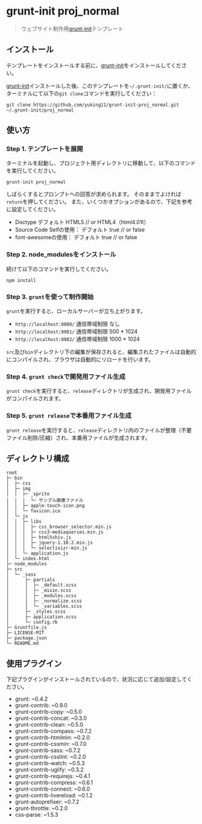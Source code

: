 # grunt-init proj_normal

> ウェブサイト制作用[grunt-init][]テンプレート

[grunt-init]: http://gruntjs.com/project-scaffolding

## インストール

テンプレートをインストールする前に、[grunt-init][]をインストールしてください。

[grunt-init][]インストールした後、このテンプレートを`~/.grunt-init/`に置くか、
ターミナルにて以下の`git clone`コマンドを実行してください：
```
git clone https://github.com/yuking11/grunt-init-proj_normal.git ~/.grunt-init/proj_normal
```

## 使い方

### Step 1. テンプレートを展開

ターミナルを起動し、プロジェクト用ディレクトリに移動して、以下のコマンドを実行してください。

```
grunt-init proj_normal
```

しばらくするとプロンプトへの回答が求められます。
そのままでよければ`return`を押してください。
また、いくつかオプションがあるので、下記を参考に設定してください。

- Doctype デフォルト HTML5 // or HTML4（html4.01t）
- Source Code Selfの使用： デフォルト true // or false
- font-awesomeの使用： デフォルト true // or false

### Step 2. node_modulesをインストール

続けて以下のコマンドを実行してください。

```
npm install
```

### Step 3. `grunt`を使って制作開始

`grunt`を実行すると、ローカルサーバーが立ち上がります。

- `http://localhost:8080/` 通信帯域制限 なし
- `http://localhost:8081/` 通信帯域制限 500 * 1024
- `http://localhost:8082/` 通信帯域制限 1000 * 1024

`src`及び`bin`ディレクトリ下の編集が保存されると、編集されたファイルは自動的にコンパイルされ、ブラウザは自動的にリロードを行います。

### Step 4. `grunt check`で開発用ファイル生成

`grunt check`を実行すると、`release`ディレクトリが生成され、開発用ファイルがコンパイルされます。

### Step 5. `grunt release`で本番用ファイル生成

`grunt release`を実行すると、`release`ディレクトリ内のファイルが整理（不要ファイル削除/圧縮）され、本番用ファイルが生成されます。

## ディレクトリ構成

```
root
├─ bin
│  ├─ css
│  ├─ img
│  │  ├─ _sprite
│  │  │  └─ サンプル画像ファイル
│  │  ├─ apple-touch-icon.png
│  │  └─ favicon.ico
│  └─ js
│  │  ├─ libs
│  │  │  ├─ css_browser_selector.min.js
│  │  │  ├─ css3-mediaqueries.min.js
│  │  │  ├─ html5shiv.js
│  │  │  ├─ jquery-1.10.2.min.js
│  │  │  └─ selectivizr-min.js
│  │  └─ application.js
│  └─ index.html
├─ node_modules
├─ src
│  └─ _sass
│      ├─ partials
│      │  ├─ _default.scss
│      │  ├─ _mixin.scss
│      │  ├─ _modules.scss
│      │  ├─ _normalize.scss
│      │  └─ _variables.scss
│      ├─ _styles.scss
│      ├─ application.scss
│      └─ config.rb
├─ Gruntfile.js
├─ LICENSE-MIT
├─ package.json
└─ README.md
```

## 使用プラグイン

下記プラグインがインストールされているので、状況に応じて追加/設定してください。

* grunt: ~0.4.2
* grunt-contrib: ~0.9.0
* grunt-contrib-copy: ~0.5.0
* grunt-contrib-concat: ~0.3.0
* grunt-contrib-clean: ~0.5.0
* grunt-contrib-compass: ~0.7.2
* grunt-contrib-htmlmin: ~0.2.0
* grunt-contrib-cssmin: ~0.7.0
* grunt-contrib-sass: ~0.7.2
* grunt-contrib-csslint: ~0.2.0
* grunt-contrib-watch: ~0.5.3
* grunt-contrib-uglify: ~0.3.2
* grunt-contrib-requirejs: ~0.4.1
* grunt-contrib-compress: ~0.6.1
* grunt-contrib-connect: ~0.6.0
* grunt-contrib-livereload: ~0.1.2
* grunt-autoprefixer: ~0.7.2
* grunt-throttle: ~0.2.0
* css-parse: ~1.5.3